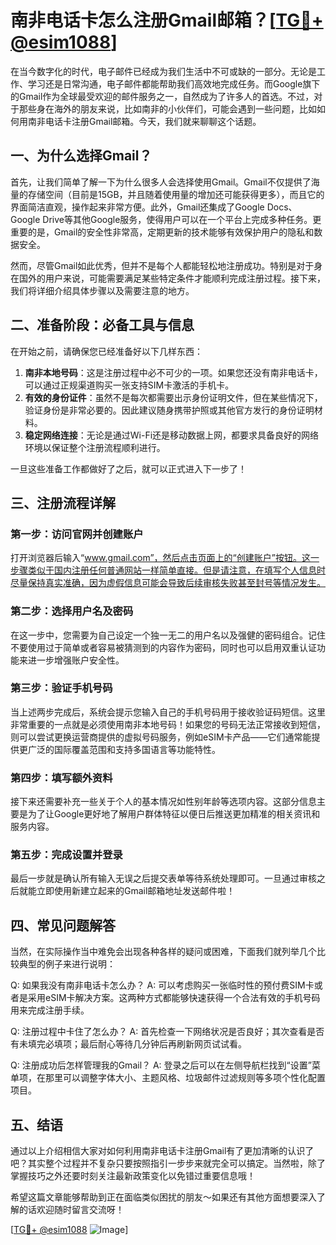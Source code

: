 # 南非电话卡怎么注册Gmail邮箱？[[TG💪+ @esim1088](https://t.me/s/esim1088)]

在当今数字化的时代，电子邮件已经成为我们生活中不可或缺的一部分。无论是工作、学习还是日常沟通，电子邮件都能帮助我们高效地完成任务。而Google旗下的Gmail作为全球最受欢迎的邮件服务之一，自然成为了许多人的首选。不过，对于那些身在海外的朋友来说，比如南非的小伙伴们，可能会遇到一些问题，比如如何用南非电话卡注册Gmail邮箱。今天，我们就来聊聊这个话题。

## 一、为什么选择Gmail？

首先，让我们简单了解一下为什么很多人会选择使用Gmail。Gmail不仅提供了海量的存储空间（目前是15GB，并且随着使用量的增加还可能获得更多），而且它的界面简洁直观，操作起来非常方便。此外，Gmail还集成了Google Docs、Google Drive等其他Google服务，使得用户可以在一个平台上完成多种任务。更重要的是，Gmail的安全性非常高，定期更新的技术能够有效保护用户的隐私和数据安全。

然而，尽管Gmail如此优秀，但并不是每个人都能轻松地注册成功。特别是对于身在国外的用户来说，可能需要满足某些特定条件才能顺利完成注册过程。接下来，我们将详细介绍具体步骤以及需要注意的地方。

## 二、准备阶段：必备工具与信息

在开始之前，请确保您已经准备好以下几样东西：

1. **南非本地号码**：这是注册过程中必不可少的一项。如果您还没有南非电话卡，可以通过正规渠道购买一张支持SIM卡激活的手机卡。
2. **有效的身份证件**：虽然不是每次都需要出示身份证明文件，但在某些情况下，验证身份是非常必要的。因此建议随身携带护照或其他官方发行的身份证明材料。
3. **稳定网络连接**：无论是通过Wi-Fi还是移动数据上网，都要求具备良好的网络环境以保证整个注册流程顺利进行。

一旦这些准备工作都做好了之后，就可以正式进入下一步了！

## 三、注册流程详解

### 第一步：访问官网并创建账户

打开浏览器后输入“www.gmail.com”，然后点击页面上的“创建账户”按钮。这一步骤类似于国内注册任何普通网站一样简单直接。但是请注意，在填写个人信息时尽量保持真实准确，因为虚假信息可能会导致后续审核失败甚至封号等情况发生。

### 第二步：选择用户名及密码

在这一步中，您需要为自己设定一个独一无二的用户名以及强健的密码组合。记住不要使用过于简单或者容易被猜测到的内容作为密码，同时也可以启用双重认证功能来进一步增强账户安全性。

### 第三步：验证手机号码

当上述两步完成后，系统会提示您输入自己的手机号码用于接收验证码短信。这里非常重要的一点就是必须使用南非本地号码！如果您的号码无法正常接收到短信，则可以尝试更换运营商提供的虚拟号码服务，例如eSIM卡产品——它们通常能提供更广泛的国际覆盖范围和支持多国语言等功能特性。

### 第四步：填写额外资料

接下来还需要补充一些关于个人的基本情况如性别年龄等选项内容。这部分信息主要是为了让Google更好地了解用户群体特征以便日后推送更加精准的相关资讯和服务内容。

### 第五步：完成设置并登录

最后一步就是确认所有输入无误之后提交表单等待系统处理即可。一旦通过审核之后就能立即使用新建立起来的Gmail邮箱地址发送邮件啦！

## 四、常见问题解答

当然，在实际操作当中难免会出现各种各样的疑问或困难，下面我们就列举几个比较典型的例子来进行说明：

Q: 如果我没有南非电话卡怎么办？
A: 可以考虑购买一张临时性的预付费SIM卡或者是采用eSIM卡解决方案。这两种方式都能够快速获得一个合法有效的手机号码用来完成注册手续。

Q: 注册过程中卡住了怎么办？
A: 首先检查一下网络状况是否良好；其次查看是否有未填完必填项；最后耐心等待几分钟后再刷新网页试试看。

Q: 注册成功后怎样管理我的Gmail？
A: 登录之后可以在左侧导航栏找到“设置”菜单项，在那里可以调整字体大小、主题风格、垃圾邮件过滤规则等多项个性化配置项目。

## 五、结语

通过以上介绍相信大家对如何利用南非电话卡注册Gmail有了更加清晰的认识了吧？其实整个过程并不复杂只要按照指引一步步来就完全可以搞定。当然啦，除了掌握技巧之外还要时刻关注最新政策变化以免错过重要信息哦！

希望这篇文章能够帮助到正在面临类似困扰的朋友～如果还有其他方面想要深入了解的话欢迎随时留言交流呀！

[[TG💪+ @esim1088](https://t.me/s/esim1088) ![Image](https://i.postimg.cc/4NQfJmqS/Snipaste-2025-05-13-00-14-12.png)]